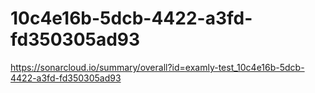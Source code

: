 # 10c4e16b-5dcb-4422-a3fd-fd350305ad93
https://sonarcloud.io/summary/overall?id=examly-test_10c4e16b-5dcb-4422-a3fd-fd350305ad93
